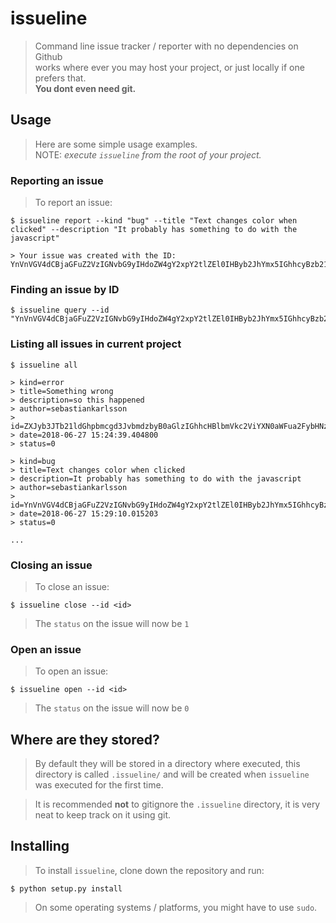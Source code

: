 # issueline
> Command line issue tracker / reporter with no dependencies on Github  
> works where ever you may host your project, or just locally if one prefers that.  
> __You dont even need git.__


## Usage
> Here are some simple usage examples.  
> NOTE: _execute `issueline` from the root of your project._

### Reporting an issue
> To report an issue:

    $ issueline report --kind "bug" --title "Text changes color when clicked" --description "It probably has something to do with the javascript"

    > Your issue was created with the ID: YnVnVGV4dCBjaGFuZ2VzIGNvbG9yIHdoZW4gY2xpY2tlZEl0IHByb2JhYmx5IGhhcyBzb21ldGhpbmcgdG8gZG8gd2l0aCB0aGUgamF2YXNjcmlwdHNlYmFzdGlhbmthcmxzc29u

### Finding an issue by ID

    $ issueline query --id "YnVnVGV4dCBjaGFuZ2VzIGNvbG9yIHdoZW4gY2xpY2tlZEl0IHByb2JhYmx5IGhhcyBzb21ldGhpbmcgdG8gZG8gd2l0aCB0aGUgamF2YXNjcmlwdHNlYmFzdGlhbmthcmxzc29u"


### Listing all issues in current project

    $ issueline all

    > kind=error
    > title=Something wrong
    > description=so this happened
    > author=sebastiankarlsson
    > id=ZXJyb3JTb21ldGhpbmcgd3JvbmdzbyB0aGlzIGhhcHBlbmVkc2ViYXN0aWFua2FybHNzb24=
    > date=2018-06-27 15:24:39.404800
    > status=0

    > kind=bug
    > title=Text changes color when clicked
    > description=It probably has something to do with the javascript
    > author=sebastiankarlsson
    > id=YnVnVGV4dCBjaGFuZ2VzIGNvbG9yIHdoZW4gY2xpY2tlZEl0IHByb2JhYmx5IGhhcyBzb21ldGhpbmcgdG8gZG8gd2l0aCB0aGUgamF2YXNjcmlwdHNlYmFzdGlhbmthcmxzc29u
    > date=2018-06-27 15:29:10.015203
    > status=0

    ...

### Closing an issue
> To close an issue:

    $ issueline close --id <id>

> The `status` on the issue will now be `1`

### Open an issue
> To open an issue:

    $ issueline open --id <id>

> The `status` on the issue will now be `0`

## Where are they stored?
> By default they will be stored in a directory where executed, this directory
> is called `.issueline/` and will be created when `issueline` was executed
> for the first time.

> It is recommended __not__ to gitignore the `.issueline` directory, it is very
> neat to keep track on it using git.

## Installing
> To install `issueline`, clone down the repository and run:

    $ python setup.py install

> On some operating systems / platforms, you might have to use `sudo`.
